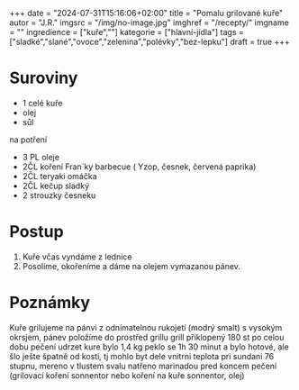 
+++
date = "2024-07-31T15:16:06+02:00"
title = "Pomalu grilované kuře"
autor = "J.R."
imgsrc = "/img/no-image.jpg"
imghref = "/recepty/"
imgname = ""
ingredience = ["kuře",""]
kategorie = ["hlavní-jídla"]
tags = ["sladké","slané","ovoce","zelenina","polévky","bez-lepku"]
draft = true
+++


# Suroviny
- 1 celé kuře
- olej
- sůl

na potření
- 3 PL oleje
- 2ČL koření Fran´ky barbecue ( Yzop, česnek, červená paprika)
- 2ČL teryaki omáčka
- 2ČL kečup sladký
- 2 strouzky česneku

# Postup
1. Kuře včas vyndáme z lednice 
2. Posolíme, okořeníme a dáme na olejem vymazanou pánev.

# Poznámky
Kuře grilujeme na pánvi z odnímatelnou rukojetí (modrý smalt) s vysokým okrsjem, 
pánev položíme do prostřed grillu
grill přiklopený
180 st po celou dobu pečení udrzet
kure bylo 1,4 kg
peklo se 1h 30 minut a bylo hotové, ale šlo ješte špatně od kosti, tj mohlo byt dele
vnitrni teplota pri sundani 76 stupnu, mereno v  tlustem svalu
natřeno marinadou pred koncem pečení (grilovací koření sonnentor nebo koření na kuře sonnentor, olej)

<!-- --> 